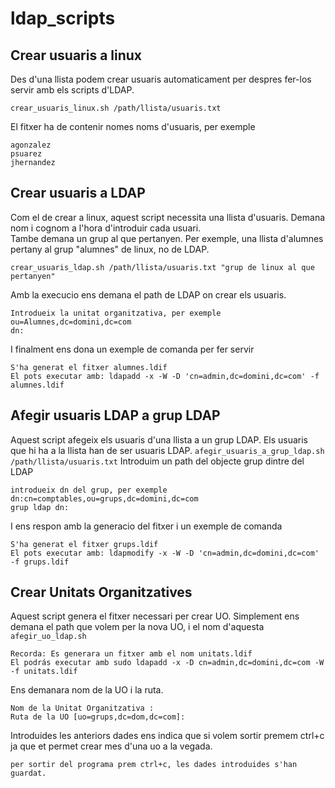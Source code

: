 # ldap_scripts
## Crear usuaris a linux
Des d'una llista podem crear usuaris automaticament per despres fer-los servir amb els scripts d'LDAP.

```crear_usuaris_linux.sh /path/llista/usuaris.txt```

El fitxer ha de contenir nomes noms d'usuaris, per exemple <br>
```
agonzalez
psuarez
jhernandez
```

## Crear usuaris a LDAP
Com el de crear a linux, aquest script necessita una llista d'usuaris. Demana nom i cognom a l'hora d'introduir cada usuari.<br>
Tambe demana un grup al que pertanyen. Per exemple, una llista d'alumnes pertany al grup "alumnes" de linux, no de LDAP.<br>
```
crear_usuaris_ldap.sh /path/llista/usuaris.txt "grup de linux al que pertanyen"
```
Amb la execucio ens demana el path de LDAP on crear els usuaris.

```
Introdueix la unitat organitzativa, per exemple ou=Alumnes,dc=domini,dc=com
dn:
```
I finalment ens dona un exemple de comanda per fer servir
```
S'ha generat el fitxer alumnes.ldif
El pots executar amb: ldapadd -x -W -D 'cn=admin,dc=domini,dc=com' -f alumnes.ldif
```

## Afegir usuaris LDAP a grup LDAP
Aquest script afegeix els usuaris d'una llista a un grup LDAP. Els usuaris que hi ha a la llista han de ser usuaris LDAP.
```afegir_usuaris_a_grup_ldap.sh /path/llista/usuaris.txt```
Introduim un path del objecte grup dintre del LDAP
```
introdueix dn del grup, per exemple dn:cn=comptables,ou=grups,dc=domini,dc=com
grup ldap dn:
```
I ens respon amb la generacio del fitxer i un exemple de comanda
```
S'ha generat el fitxer grups.ldif
El pots executar amb: ldapmodify -x -W -D 'cn=admin,dc=domini,dc=com' -f grups.ldif
```

## Crear Unitats Organitzatives
Aquest script genera el fitxer necessari per crear UO. Simplement ens demana el path que volem per la nova UO, i el nom d'aquesta
```afegir_uo_ldap.sh```
```
Recorda: Es generara un fitxer amb el nom unitats.ldif
El podrás executar amb sudo ldapadd -x -D cn=admin,dc=domini,dc=com -W -f unitats.ldif
```
Ens demanara nom de la UO i la ruta.

```
Nom de la Unitat Organitzativa :
Ruta de la UO [uo=grups,dc=dom,dc=com]:
```
Introduides les anteriors dades ens indica que si volem sortir premem ctrl+c ja que et permet crear mes d'una uo a la vegada.
```
per sortir del programa prem ctrl+c, les dades introduides s'han guardat.
```

